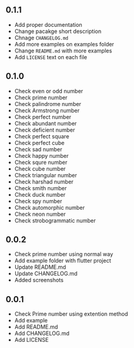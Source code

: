 ## 0.1.1

* Add proper documentation
* Change pacakge short description
* Chnage `CHANGELOG.md`
* Add more examples on examples folder
* Change  `README.md` with more examples
* Add `LICENSE` text on each file

## 0.1.0

* Check even or odd number
* Check prime number
* Check palindrome number
* Check Armstrong number
* Check perfect number
* Check abundant number
* Check deficient number
* Check perfect square
* Check perfect cube  
* Check sad number 
* Check happy number
* Check squre number
* Check cube number
* Check triangular number
* Check harshad number
* Check smith number
* Check duck number
* Check spy number
* Check automorphic number
* Check neon number
* Check strobogrammatic number



## 0.0.2

* Check prime number using normal way
* Add example folder with flutter project
* Update README.md
* Update CHANGELOG.md
* Added screenshots

## 0.0.1

* Check Prime number using extention method
* Add example
* Add README.md
* Add CHANGELOG.md
* Add LICENSE
